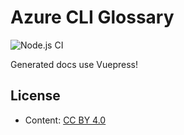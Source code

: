 # Azure CLI Glossary

![Node.js CI](https://github.com/berviantoleo/az204-azure-cli-glossary/workflows/Node.js%20CI/badge.svg)

Generated docs use Vuepress!

## License

* Content: [CC BY 4.0](https://creativecommons.org/licenses/by/4.0/)